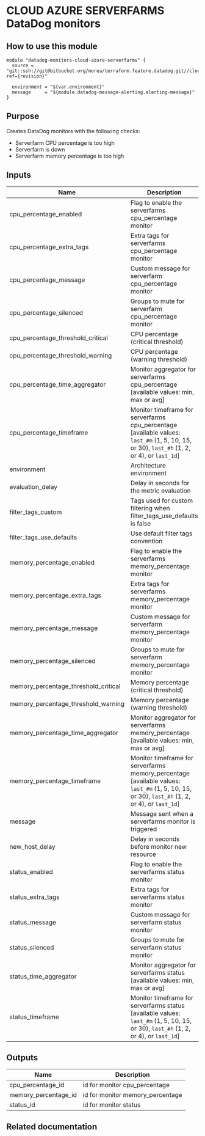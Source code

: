 # CLOUD AZURE SERVERFARMS DataDog monitors

## How to use this module

```
module "datadog-monitors-cloud-azure-serverfarms" {
  source = "git::ssh://git@bitbucket.org/morea/terraform.feature.datadog.git//cloud/azure/serverfarms?ref={revision}"

  environment = "${var.environment}"
  message     = "${module.datadog-message-alerting.alerting-message}"
}

```

## Purpose

Creates DataDog monitors with the following checks:

- Serverfarm CPU percentage is too high
- Serverfarm is down
- Serverfarm memory percentage is too high

## Inputs

| Name | Description | Type | Default | Required |
|------|-------------|:----:|:-----:|:-----:|
| cpu_percentage_enabled | Flag to enable the serverfarms cpu_percentage monitor | string | `true` | no |
| cpu_percentage_extra_tags | Extra tags for serverfarms cpu_percentage monitor | list | `[]` | no |
| cpu_percentage_message | Custom message for serverfarm cpu_percentage monitor | string | `` | no |
| cpu_percentage_silenced | Groups to mute for serverfarm cpu_percentage monitor | map | `{}` | no |
| cpu_percentage_threshold_critical | CPU percentage (critical threshold) | string | `95` | no |
| cpu_percentage_threshold_warning | CPU percentage (warning threshold) | string | `90` | no |
| cpu_percentage_time_aggregator | Monitor aggregator for serverfarms cpu_percentage [available values: min, max or avg] | string | `max` | no |
| cpu_percentage_timeframe | Monitor timeframe for serverfarms cpu_percentage [available values: `last_#m` (1, 5, 10, 15, or 30), `last_#h` (1, 2, or 4), or `last_1d`] | string | `last_10m` | no |
| environment | Architecture environment | string | - | yes |
| evaluation_delay | Delay in seconds for the metric evaluation | string | `900` | no |
| filter_tags_custom | Tags used for custom filtering when filter_tags_use_defaults is false | string | `*` | no |
| filter_tags_use_defaults | Use default filter tags convention | string | `true` | no |
| memory_percentage_enabled | Flag to enable the serverfarms memory_percentage monitor | string | `true` | no |
| memory_percentage_extra_tags | Extra tags for serverfarms memory_percentage monitor | list | `[]` | no |
| memory_percentage_message | Custom message for serverfarm memory_percentage monitor | string | `` | no |
| memory_percentage_silenced | Groups to mute for serverfarm memory_percentage monitor | map | `{}` | no |
| memory_percentage_threshold_critical | Memory percentage (critical threshold) | string | `95` | no |
| memory_percentage_threshold_warning | Memory percentage (warning threshold) | string | `90` | no |
| memory_percentage_time_aggregator | Monitor aggregator for serverfarms memory_percentage [available values: min, max or avg] | string | `max` | no |
| memory_percentage_timeframe | Monitor timeframe for serverfarms memory_percentage [available values: `last_#m` (1, 5, 10, 15, or 30), `last_#h` (1, 2, or 4), or `last_1d`] | string | `last_5m` | no |
| message | Message sent when a serverfarms monitor is triggered | string | - | yes |
| new_host_delay | Delay in seconds before monitor new resource | string | `300` | no |
| status_enabled | Flag to enable the serverfarms status monitor | string | `true` | no |
| status_extra_tags | Extra tags for serverfarms status monitor | list | `[]` | no |
| status_message | Custom message for serverfarm status monitor | string | `` | no |
| status_silenced | Groups to mute for serverfarm status monitor | map | `{}` | no |
| status_time_aggregator | Monitor aggregator for serverfarms status [available values: min, max or avg] | string | `max` | no |
| status_timeframe | Monitor timeframe for serverfarms status [available values: `last_#m` (1, 5, 10, 15, or 30), `last_#h` (1, 2, or 4), or `last_1d`] | string | `last_5m` | no |

## Outputs

| Name | Description |
|------|-------------|
| cpu_percentage_id | id for monitor cpu_percentage |
| memory_percentage_id | id for monitor memory_percentage |
| status_id | id for monitor status |

## Related documentation

